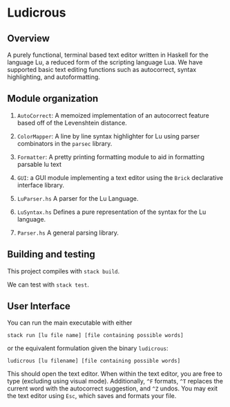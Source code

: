 # Ludicrous

## Overview
A purely functional, terminal based text editor written in Haskell for the language Lu, a reduced form of the scripting language Lua. We have supported basic text editing functions such as autocorrect, syntax highlighting, and autoformatting.

## Module organization

1. `AutoCorrect`: A memoized implementation of an autocorrect feature based off of the Levenshtein distance.

2. `ColorMapper`: A line by line syntax highlighter for Lu using parser combinators in the `parsec` library.

3. `Formatter`: A pretty printing formatting module to aid in formatting parsable lu text

4. `GUI`: a GUI module implementing a text editor using the `Brick` declarative interface library.

5. `LuParser.hs` A parser for the Lu Language.

6. `LuSyntax.hs` Defines a pure representation of the syntax for the Lu language.

7. `Parser.hs` A general parsing library. 
## Building and testing

This project compiles with `stack build`. 

We can test with `stack test`.

## User Interface

You can run the main executable with either 
```
stack run [lu file name] [file containing possible words]
```
or the equivalent formulation given the binary `ludicrous`:
```
ludicrous [lu filename] [file containing possible words]
```

This should open the text editor. When within the text editor, you are free to type (excluding using visual mode). Additionally, `^F` formats, `^T` replaces the current word with the autocorrect suggestion, and `^Z` undos. You may exit the text editor using `Esc`, which saves and formats your file.
